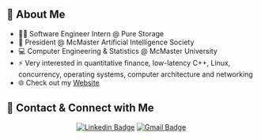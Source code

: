 ## 👋 About Me

- 👨‍💻 Software Engineer Intern @ Pure Storage
- 🤖 President @ McMaster Artificial Intelligence Society
- :computer: Computer Engineering & Statistics @ McMaster University
- ⚡ Very interested in quantitative finance, low-latency C++, Linux, concurrency, operating systems, computer architecture and networking
- :globe_with_meridians:  Check out my [Website](https://connorusaty.github.io/)


## 📧 Contact & Connect with Me 
<div align="center">
 
[![Linkedin Badge](https://img.shields.io/badge/-Connor%20Usaty-blue?style=for-the-badge&logo=Linkedin&logoColor=white)](https://www.linkedin.com/in/connor-usaty/)
[![Gmail Badge](https://img.shields.io/badge/Email_me!-D14836?style=for-the-badge&logo=Gmail&logoColor=white)](mailto:usatyc@mcmaster.ca)
 
 </div>
